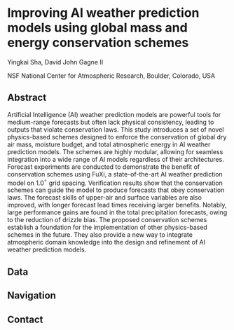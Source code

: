 # Improving AI weather prediction models using global mass and energy conservation schemes

Yingkai Sha, David John Gagne II

NSF National Center for Atmospheric Research, Boulder, Colorado, USA

## Abstract

Artificial Intelligence (AI) weather prediction models are powerful tools for medium-range forecasts but often lack physical consistency, leading to outputs that violate conservation laws. This study introduces a set of novel physics-based schemes designed to enforce the conservation of global dry air mass, moisture budget, and total atmospheric energy in AI weather prediction models. The schemes are highly modular, allowing for seamless integration into a wide range of AI models regardless of their architectures. Forecast experiments are conducted to demonstrate the benefit of conservation schemes using FuXi, a state-of-the-art AI weather prediction model on 1.0$^\circ$ grid spacing. Verification results show that the conservation schemes can guide the model to produce forecasts that obey conservation laws. The forecast skills of upper-air and surface variables are also improved, with longer forecast lead times receiving larger benefits. Notably, large performance gains are found in the total precipitation forecasts, owing to the reduction of drizzle bias. The proposed conservation schemes establish a foundation for the implementation of other physics-based schemes in the future. They also provide a new way to integrate atmospheric domain knowledge into the design and refinement of AI weather prediction models.

## Data

## Navigation

## Contact

